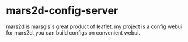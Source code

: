 # mars2d-config-server
mars2d is marsgis`s great product of leaflet.  my project is a config webui for mars2d. you can build  configs on  convenient webui.
